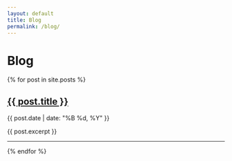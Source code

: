 ```yaml
---
layout: default
title: Blog
permalink: /blog/
---
```


<h1>Blog</h1>

{% for post in site.posts %}
  <div>
    <h2><a href="{{ post.url }}">{{ post.title }}</a></h2>
    <p>{{ post.date | date: "%B %d, %Y" }}</p>
    <p>{{ post.excerpt }}</p>
  </div>
  <hr>
{% endfor %}
